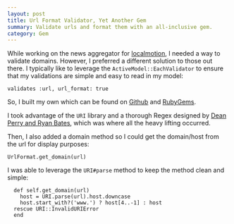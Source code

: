 ```yaml
---
layout: post
title: Url Format Validator, Yet Another Gem
summary: Validate urls and format them with an all-inclusive gem.
category: Gem
---
```


While working on the news aggregator for [localmotion](http://localmotion.io), I needed a way to validate domains. However, I preferred a different solution to those out there. I typically like to leverage the `ActiveModel::EachValidator` to ensure that my validations are simple and easy to read in my model:

    validates :url, url_format: true

So, I built my own which can be found on [Github](https://github.com/johnotander/url_format) and [RubyGems](http://rubygems.org/gems/url_format).

I took advantage of the `URI` library and a thorough Regex designed by [Dean Perry and Ryan Bates](https://github.com/deanperry/url_formatter/blob/master/lib/url_formatter.rb), which was where all the heavy lifting occurred.

Then, I also added a domain method so I could get the domain/host from the url for display purposes:

    UrlFormat.get_domain(url)

I was able to leverage the `URI#parse` method to keep the method clean and simple:

      def self.get_domain(url)
        host = URI.parse(url).host.downcase
        host.start_with?('www.') ? host[4..-1] : host
      rescue URI::InvalidURIError
      end